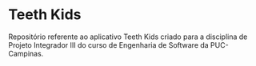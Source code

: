 # Teeth Kids
 Repositório referente ao aplicativo Teeth Kids criado para a disciplina de Projeto Integrador III do curso de Engenharia de Software da PUC-Campinas.
